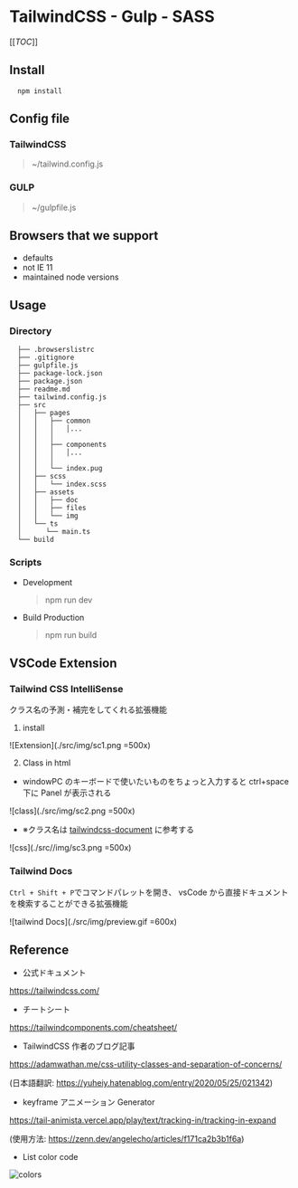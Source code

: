# TailwindCSS - Gulp - SASS

[[_TOC_]]

## Install

```cmd:
  npm install
```

## Config file

### TailwindCSS

> ~/tailwind.config.js

### GULP

> ~/gulpfile.js

## Browsers that we support

- defaults
- not IE 11
- maintained node versions

## Usage

### Directory

```code
  ├── .browserslistrc
  ├── .gitignore
  ├── gulpfile.js
  ├── package-lock.json
  ├── package.json
  ├── readme.md
  ├── tailwind.config.js
  ├── src
  │   ├── pages
  │   │   ├── common
  │   │   │   │...
  │   │   │
  │   │   ├── components
  │   │   │   │...
  │   │   │
  │   │   └── index.pug
  │   ├── scss
  │   │   └── index.scss
  │   ├── assets
  │   │   ├── doc
  │   │   ├── files
  │   │   └── img
  │   └── ts
  │      └── main.ts
  └── build
```

### Scripts

- Development

  > npm run dev

- Build Production

  > npm run build

## VSCode Extension

### Tailwind CSS IntelliSense

クラス名の予測・補完をしてくれる拡張機能

1. install

![Extension](./src/img/sc1.png =500x)

2.  Class in html

- windowPC のキーボードで使いたいものをちょっと入力すると ctrl+space 下に Panel が表示される

![class](./src/img/sc2.png =500x)

- ※クラス名は [tailwindcss-document](https://tailwindcss.com/docs/text-color) に参考する

![css](./src//img/sc3.png =500x)

### Tailwind Docs

`Ctrl + Shift + P`でコマンドパレットを開き、
vsCode から直接ドキュメントを検索することができる拡張機能

![tailwind Docs](./src/img/preview.gif =600x)

## Reference

- 公式ドキュメント

https://tailwindcss.com/

- チートシート

https://tailwindcomponents.com/cheatsheet/

- TailwindCSS 作者のブログ記事

https://adamwathan.me/css-utility-classes-and-separation-of-concerns/

(日本語翻訳: https://yuheiy.hatenablog.com/entry/2020/05/25/021342)

- keyframe アニメーション Generator

https://tail-animista.vercel.app/play/text/tracking-in/tracking-in-expand

(使用方法: https://zenn.dev/angelecho/articles/f171ca2b3b1f6a)

- List color code

![colors](./src/img/colors.png)

